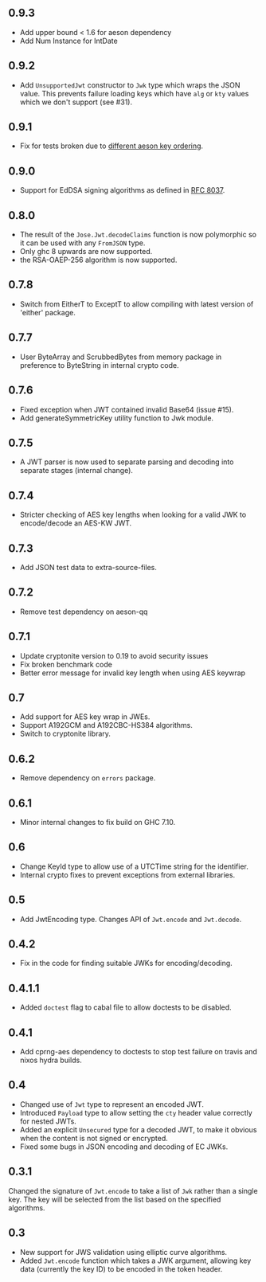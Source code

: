 0.9.3
-----

* Add upper bound < 1.6 for aeson dependency
* Add Num Instance for IntDate

0.9.2
-----

* Add `UnsupportedJwt` constructor to `Jwk` type which wraps the JSON value. This prevents failure loading keys which have `alg` or `kty` values which we don't support (see #31).

0.9.1
-----

* Fix for tests broken due to [different aeson key ordering](https://github.com/commercialhaskell/stackage/issues/5878).

0.9.0
-----

* Support for EdDSA signing algorithms as defined in [RFC 8037](https://tools.ietf.org/html/rfc8037).

0.8.0
-----

* The result of the `Jose.Jwt.decodeClaims` function is now polymorphic so it can be used with any `FromJSON` type.
* Only ghc 8 upwards are now supported.
* the RSA-OAEP-256 algorithm is now supported.

0.7.8
-----

* Switch from EitherT to ExceptT to allow compiling with latest version of 'either' package.

0.7.7
-----

* User ByteArray and ScrubbedBytes from memory package in preference to ByteString in internal crypto code.

0.7.6
-----

* Fixed exception when JWT contained invalid Base64 (issue #15).
* Add generateSymmetricKey utility function to Jwk module.

0.7.5
-----

* A JWT parser is now used to separate parsing and decoding into separate stages (internal change).

0.7.4
-----

* Stricter checking of AES key lengths when looking for a valid JWK to encode/decode an AES-KW JWT.

0.7.3
-----

* Add JSON test data to extra-source-files.

0.7.2
-----

* Remove test dependency on aeson-qq

0.7.1
-----

* Update cryptonite version to 0.19 to avoid security issues
* Fix broken benchmark code
* Better error message for invalid key length when using AES keywrap

0.7
---

* Add support for AES key wrap in JWEs.
* Support A192GCM and A192CBC-HS384 algorithms.
* Switch to cryptonite library.

0.6.2
-----

* Remove dependency on `errors` package.

0.6.1
-----

* Minor internal changes to fix build on GHC 7.10.

0.6
---

* Change KeyId type to allow use of a UTCTime string for the identifier.
* Internal crypto fixes to prevent exceptions from external libraries.

0.5
---

* Add JwtEncoding type. Changes API of `Jwt.encode` and `Jwt.decode`.

0.4.2
-----

* Fix in the code for finding suitable JWKs for encoding/decoding.

0.4.1.1
-------

* Added `doctest` flag to cabal file to allow doctests to be disabled.

0.4.1
-----

* Add cprng-aes dependency to doctests to stop test failure on travis and nixos hydra builds.

0.4
---

* Changed use of `Jwt` type to represent an encoded JWT.
* Introduced `Payload` type to allow setting the `cty` header value correctly for nested JWTs.
* Added an explicit `Unsecured` type for a decoded JWT, to make it obvious when the content is not signed or encrypted.
* Fixed some bugs in JSON encoding and decoding of EC JWKs.

0.3.1
-----

Changed the signature of `Jwt.encode` to take a list of `Jwk` rather than a single key. The key will be selected from
the list based on the specified algorithms.

0.3
---

* New support for JWS validation using elliptic curve algorithms.
* Added `Jwt.encode` function which takes a JWK argument, allowing key data (currently the key ID) to be encoded in the token header.
